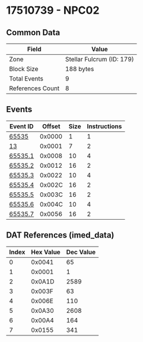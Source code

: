 # 17510739 - NPC02

## Common Data

| Field            | Value                     |
|------------------|---------------------------|
| Zone             | Stellar Fulcrum (ID: 179) |
| Block Size       | 188 bytes                 |
| Total Events     | 9                         |
| References Count | 8                         |

## Events

| Event ID                | Offset   |   Size |   Instructions |
|-------------------------|----------|--------|----------------|
| [65535](./65535.md)     | 0x0000   |      1 |              1 |
| [13](./13.md)           | 0x0001   |      7 |              2 |
| [65535.1](./65535.1.md) | 0x0008   |     10 |              4 |
| [65535.2](./65535.2.md) | 0x0012   |     16 |              2 |
| [65535.3](./65535.3.md) | 0x0022   |     10 |              4 |
| [65535.4](./65535.4.md) | 0x002C   |     16 |              2 |
| [65535.5](./65535.5.md) | 0x003C   |     16 |              2 |
| [65535.6](./65535.6.md) | 0x004C   |     10 |              4 |
| [65535.7](./65535.7.md) | 0x0056   |     16 |              2 |

## DAT References (imed_data)

|   Index | Hex Value   |   Dec Value |
|---------|-------------|-------------|
|       0 | 0x0041      |          65 |
|       1 | 0x0001      |           1 |
|       2 | 0x0A1D      |        2589 |
|       3 | 0x003F      |          63 |
|       4 | 0x006E      |         110 |
|       5 | 0x0A30      |        2608 |
|       6 | 0x00A4      |         164 |
|       7 | 0x0155      |         341 |
